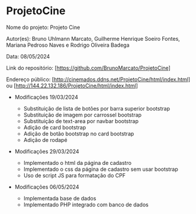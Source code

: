 # ProjetoCine

Nome do projeto: Projeto Cine

Autor(es): Bruno Uhlmann Marcato, Guilherme Henrique Soeiro Fontes, Mariana Pedroso Naves e Rodrigo Oliveira Badega

Data: 08/05/2024

Link do repositório: [https://github.com/BrunoMarcato/ProjetoCine] 

Endereço público: [http://cinemados.ddns.net/ProjetoCine/html/index.html] ou
[http://144.22.132.186/ProjetoCine/html/index.html]

* Modificações 19/03/2024
    * Substituição de lista de botões por barra superior bootstrap
    * Substituição de imagem por carrossel bootstrap
    * Substituição de text-area por navbar bootstrap
    * Adição de card bootstrap
    * Adição de botão bootstrap no card bootstrap
    * Adição de rodapé

* Modificações 29/03/2024
     * Implementado o html da página de cadastro
     * Implementado o css da página de cadastro sem usar bootstrap
     * Uso de script JS para formatação do CPF

* Modificações 06/05/2024
    * Implementada base de dados
    * Implementado PHP integrado com banco de dados
